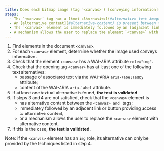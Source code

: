 ```yaml
---
title: Does each bitmap image (tag `<canvas>`) [conveying information](#image-conveying-information) meet one of these conditions?
steps:
  - The `<canvas>` tag has a [text alternative](#alternative-text-image) and a `role="img"` attribute;
  - An [alternative content](#alternative-content) is present between the ``<canvas> and ``</canvas> tags;
  - The `<canvas>` element is immediately followed by an [adjacent link or button](#adjacent-link-or-button) giving access to [alternative content](#alternative-content);
  - A mechanism allows the user to replace the element `<canvas>` with [alternative content](#alternative-content).
---
```


1. Find elements in the document `<canvas>`.
2. For each `<canvas>` element, determine whether the image used conveys information.
3. Check that the element `<canvas>` has a WAI-ARIA attribute `role="img"`.
4. Check that the opening tag `<canvas>` has at least one of the following text alternatives:
   - passage of associated text via the WAI-ARIA `aria-labelledby` attribute;
   - content of the WAI-ARIA `aria-label` attribute.
5. If at least one textual alternative is found, **the test is validated**.
6. If steps 3 and 4 are not satisfied, check that the `<canvas>` element is
   - has alternative content between the ``<canvas> and ``</canvas> tags;
   - immediately followed by an adjacent link or button providing access to alternative content;
   - or a mechanism allows the user to replace the `<canvas>` element with alternative content.
7. If this is the case, **the test is validated**.

Note: if the `<canvas>` element has an `img` role, its alternative can only be provided by the techniques listed in step 4.
